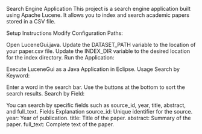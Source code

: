 Search Engine Application
This project is a search engine application built using Apache Lucene. It allows you to index and search academic papers stored in a CSV file.

Setup Instructions
Modify Configuration Paths:

Open LuceneGui.java.
Update the DATASET_PATH variable to the location of your paper.csv file.
Update the INDEX_DIR variable to the desired location for the index directory.
Run the Application:

Execute LuceneGui as a Java Application in Eclipse.
Usage
Search by Keyword:

Enter a word in the search bar.
Use the buttons at the bottom to sort the search results.
Search by Field:

You can search by specific fields such as source_id, year, title, abstract, and full_text.
Fields Explanation
source_id: Unique identifier for the source.
year: Year of publication.
title: Title of the paper.
abstract: Summary of the paper.
full_text: Complete text of the paper.
